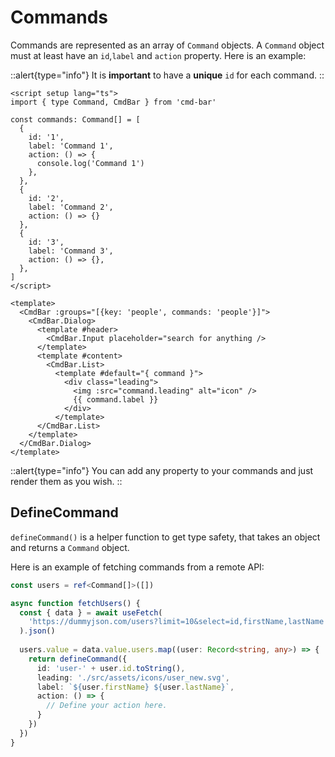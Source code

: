 # Commands
Commands are represented as an array of `Command` objects. A `Command` object must at least have an `id`,`label` and `action` property. Here is an example:

::alert{type="info"}
It is **important** to have a **unique** `id` for each command.
::

```vue
<script setup lang="ts">
import { type Command, CmdBar } from 'cmd-bar'
  
const commands: Command[] = [
  {
    id: '1',
    label: 'Command 1',
    action: () => {
      console.log('Command 1')
    },
  },
  {
    id: '2',
    label: 'Command 2',
    action: () => {}
  },
  {
    id: '3',
    label: 'Command 3',
    action: () => {},
  },
]
</script>

<template>
  <CmdBar :groups="[{key: 'people', commands: 'people'}]">
    <CmdBar.Dialog>
      <template #header>
        <CmdBar.Input placeholder="search for anything />
      </template>
      <template #content>
        <CmdBar.List>
          <template #default="{ command }">
            <div class="leading">
              <img :src="command.leading" alt="icon" />
              {{ command.label }}
            </div>
          </template>
      </CmdBar.List>
    </template>
  </CmdBar.Dialog>
</template>
```

::alert{type="info"}
You can add any property to your commands and just render them as you wish.
::

## DefineCommand

`defineCommand()` is a helper function to get type safety, that takes an object and returns a `Command` object.

Here is an example of fetching commands from a remote API:

```ts
const users = ref<Command[]>([])

async function fetchUsers() {
  const { data } = await useFetch(
    'https://dummyjson.com/users?limit=10&select=id,firstName,lastName'
  ).json()
  
  users.value = data.value.users.map((user: Record<string, any>) => {
    return defineCommand({
      id: 'user-' + user.id.toString(),
      leading: './src/assets/icons/user_new.svg',
      label: `${user.firstName} ${user.lastName}`,
      action: () => {
        // Define your action here.
      }
    })
  })
}
```

